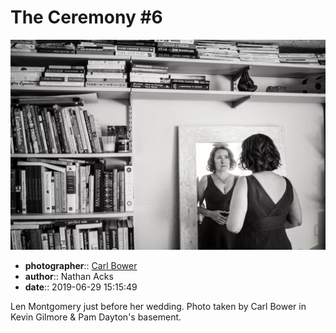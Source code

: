 # The Ceremony \#6

![Len Montgomery just before her wedding](assets/2019-06-29-set-1-the-ceremony-06.webp)

* **photographer**:: [Carl Bower](https://carlbowerphotos.com)
* **author**:: Nathan Acks
* **date**:: 2019-06-29 15:15:49

Len Montgomery just before her wedding. Photo taken by Carl Bower in Kevin Gilmore & Pam Dayton's basement.
